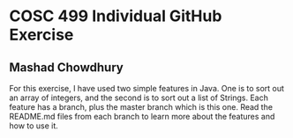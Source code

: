 # COSC 499 Individual GitHub Exercise
## Mashad Chowdhury
For this exercise, I have used two simple features in Java. One is to sort out an array of integers, and the second is to sort out a list of Strings. Each feature has a branch, plus the master branch which is this one. Read the README.md files from each branch to learn more about the features and how to use it.
